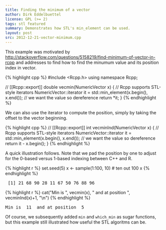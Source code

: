 ```yaml
---
title: Finding the minimum of a vector
author: Dirk Eddelbuettel
license: GPL (>= 2)
tags: stl featured
summary: Demonstrates how STL's min_element can be used.
layout: post
src: 2012-12-21-vector-minimum.cpp
---
```

This example was motivated by http://stackoverflow.com/questions/5158219/find-minimum-of-vector-in-rcpp
and addresses to find how to find the minumum value and its position index in vector.




{% highlight cpp %}
#include <Rcpp.h>
using namespace Rcpp;

// [[Rcpp::export]]
double vecmin(NumericVector x) {
  // Rcpp supports STL-style iterators
  NumericVector::iterator it = std::min_element(x.begin(), x.end());
  // we want the value so dereference 
  return *it;
}
{% endhighlight %}


We can also use the iterator to compute the position, simply by
taking the offset to the vector beginning.

{% highlight cpp %}
// [[Rcpp::export]]
int vecminInd(NumericVector x) {
  // Rcpp supports STL-style iterators
  NumericVector::iterator it = std::min_element(x.begin(), x.end());
  // we want the value so dereference 
  return it - x.begin();
}
{% endhighlight %}


A quick illustration follows. Note that we pad the position by one to adjust for the 0-based versus 1-based indexing between C++ and R.

{% highlight r %}
set.seed(5)
x <- sample(1:100, 10)  # ten out 100
x
{% endhighlight %}



<pre class="output">
 [1] 21 68 90 28 11 67 50 76 88 96
</pre>



{% highlight r %}
cat("Min is ", vecmin(x), " and at position ", vecminInd(x)+1, "\n")
{% endhighlight %}



<pre class="output">
Min is  11  and at position  5 
</pre>


Of course, we subsequently added `min` and `which_min` as sugar
functions, but this example still illustrated how useful the STL
algoritms can be.
